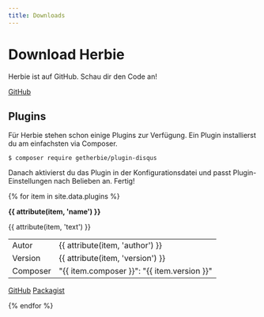 ```yaml
---
title: Downloads
---
```


# Download Herbie

Herbie ist auf GitHub. Schau dir den Code an!

<!-- a class="pure-button button-large" target="_top" href="#"><i class="fa fa-download"></i> Download</a -->
<a class="pure-button button-large" target="_blank" href="https://github.com/getherbie/"><i class="fa fa-github"></i> GitHub</a>


## Plugins

Für Herbie stehen schon einige Plugins zur Verfügung. Ein Plugin installierst du
am einfachsten via Composer.

    $ composer require getherbie/plugin-disqus

Danach aktivierst du das Plugin in der Konfigurationsdatei und passt Plugin-
Einstellungen nach Belieben an. Fertig!

{% for item in site.data.plugins %}
<div class="plugin">
    <p><strong>{{ attribute(item, 'name') }}</strong></p>
    <p>{{ attribute(item, 'text') }}</p>
    <table>
        <tr>
            <td>Autor</td>
            <td>{{ attribute(item, 'author') }}</td>
        </tr>
        <tr>
            <td>Version</td>
            <td>{{ attribute(item, 'version') }}</td>
        </tr>
        <tr>
            <td style="white-space:nowrap">Composer</td>
            <td>"{{ item.composer }}": "{{ item.version }}"</td>
        </tr>
    </table>
    <p class="links">
        <a class="pure-button button-small" target="_blank" href="https://github.com/getherbie/plugin-{{ item.id }}"><i class="fa fa-github"></i> GitHub</a>
        <a class="pure-button button-small" target="_blank" href="https://packagist.org/packages/{{ item.composer }}"><i class="fa fa-archive"></i> Packagist</a>
    </p>
</div>
{% endfor %}
